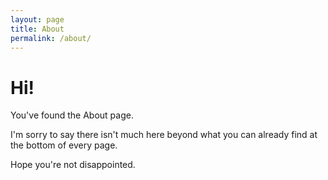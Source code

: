 ```yaml
---
layout: page
title: About
permalink: /about/
---
```


# Hi!  

You've found the About page.  

I'm sorry to say there isn't much here beyond what you can already find at the bottom of every page.  

Hope you're not disappointed.
